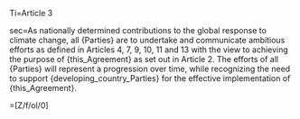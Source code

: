 Ti=Article 3

sec=As nationally determined contributions to the global response to climate change, all {Parties} are to undertake and communicate ambitious efforts as defined in Articles 4, 7, 9, 10, 11 and 13 with the view to achieving the purpose of {this_Agreement} as set out in Article 2. The efforts of all {Parties} will represent a progression over time, while recognizing the need to support {developing_country_Parties} for the effective implementation of {this_Agreement}.

=[Z/f/ol/0]
